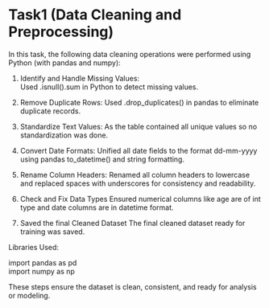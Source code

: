 # Task1 (Data Cleaning and Preprocessing)
In this task, the following data cleaning operations were performed using Python (with pandas and numpy):

1. Identify and Handle Missing Values:<br>
Used .isnull().sum in Python to detect missing values.

2. Remove Duplicate Rows:
Used .drop_duplicates() in pandas to eliminate duplicate records.

3. Standardize Text Values:
As the table contained all unique values so no standardization was done.

4. Convert Date Formats:
Unified all date fields to the format dd-mm-yyyy using pandas to_datetime() and string formatting.

5. Rename Column Headers:
Renamed all column headers to lowercase and replaced spaces with underscores for consistency and readability.

6. Check and Fix Data Types
Ensured numerical columns like age are of int type and date columns are in datetime format.

7. Saved the final Cleaned Dataset
The final cleaned dataset ready for training was saved.


Libraries Used:

import pandas as pd  
import numpy as np

These steps ensure the dataset is clean, consistent, and ready for analysis or modeling.
